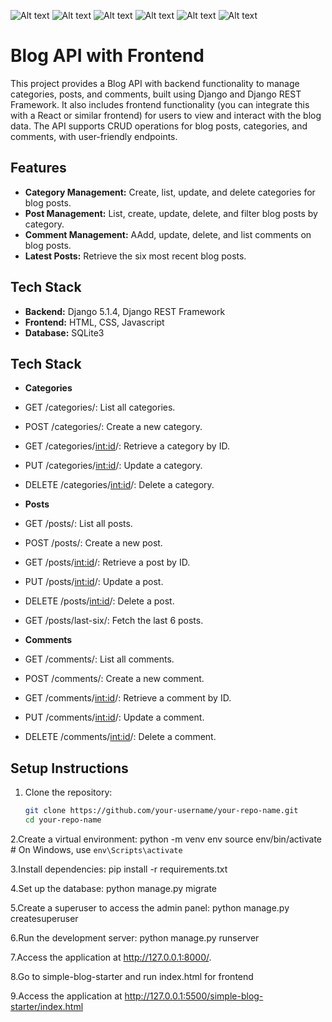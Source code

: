 ![Alt text](./6.png)
![Alt text](./5.png)
![Alt text](./4.png)
![Alt text](./3.png)
![Alt text](./2.png)
![Alt text](./1.png)

# Blog API with Frontend


This project provides a Blog API with backend functionality to manage categories, posts, and comments, built using Django and Django REST Framework. It also includes frontend functionality (you can integrate this with a React or similar frontend) for users to view and interact with the blog data. The API supports CRUD operations for blog posts, categories, and comments, with user-friendly endpoints.

## Features

- **Category Management:** Create, list, update, and delete categories for blog posts.
- **Post Management:** List, create, update, delete, and filter blog posts by category.
- **Comment Management:** AAdd, update, delete, and list comments on blog posts.
- **Latest Posts:** Retrieve the six most recent blog posts.


## Tech Stack
- **Backend:** Django 5.1.4, Django REST Framework
- **Frontend:** HTML, CSS, Javascript
- **Database:** SQLite3

## Tech Stack
-  **Categories** 
- GET /categories/: List all categories.
- POST /categories/: Create a new category.
- GET /categories/<int:id>/: Retrieve a category by ID.
- PUT /categories/<int:id>/: Update a category.
- DELETE /categories/<int:id>/: Delete a category.

-  **Posts** 
- GET /posts/: List all posts.
- POST /posts/: Create a new post.
- GET /posts/<int:id>/: Retrieve a post by ID.
- PUT /posts/<int:id>/: Update a post.
- DELETE /posts/<int:id>/: Delete a post.
- GET /posts/last-six/: Fetch the last 6 posts.

-  **Comments** 
- GET /comments/: List all comments.
- POST /comments/: Create a new comment.
- GET /comments/<int:id>/: Retrieve a comment by ID.
- PUT /comments/<int:id>/: Update a comment.
- DELETE /comments/<int:id>/: Delete a comment.

## Setup Instructions

1. Clone the repository:
   ```bash
   git clone https://github.com/your-username/your-repo-name.git
   cd your-repo-name
   
2.Create a virtual environment:
python -m venv env
source env/bin/activate  # On Windows, use `env\Scripts\activate`

3.Install dependencies:
pip install -r requirements.txt

4.Set up the database:
python manage.py migrate

5.Create a superuser to access the admin panel:
python manage.py createsuperuser

6.Run the development server:
python manage.py runserver

7.Access the application at http://127.0.0.1:8000/.

8.Go to simple-blog-starter and run index.html for frontend

9.Access the application at http://127.0.0.1:5500/simple-blog-starter/index.html
